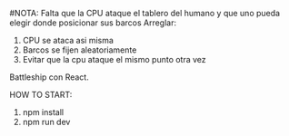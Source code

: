#NOTA: Falta que la CPU ataque el tablero del humano y que uno pueda elegir donde posicionar sus barcos
Arreglar:
1. CPU se ataca asi misma
2. Barcos se fijen aleatoriamente 
3. Evitar que la cpu ataque el mismo punto otra vez


Battleship con React.

HOW TO START: 

1. npm install
2. npm run dev
